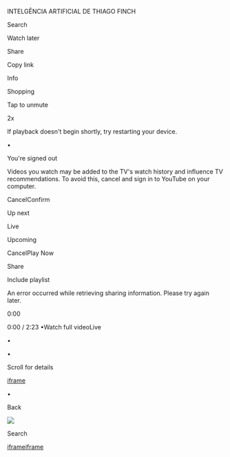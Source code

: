 INTELGÊNCIA ARTIFICIAL DE THIAGO FINCH

Search

Watch later

Share

Copy link

Info

Shopping

Tap to unmute

2x

If playback doesn't begin shortly, try restarting your device.

•

You're signed out

Videos you watch may be added to the TV's watch history and influence TV recommendations. To avoid this, cancel and sign in to YouTube on your computer.

CancelConfirm

Up next

Live

Upcoming

CancelPlay Now

Share

Include playlist

An error occurred while retrieving sharing information. Please try again later.

0:00

0:00 / 2:23
•Watch full videoLive

•

•

Scroll for details

[iframe](https://accounts.google.com/ServiceLogin?service=youtube&uilel=3&passive=true&continue=https%3A%2F%2Fwww.youtube.com%2Fsignin%3Faction_handle_signin%3Dtrue%26app%3Ddesktop%26hl%3Den%26next%3D%252Fsignin_passive%26feature%3Dpassive&hl=en)

•

Back


[![](https://www.youtube.com/watch?v=HDNLZtwjSng&feature=youtu.be)](https://www.youtube.com/)

Search


[iframe](about:blank)[iframe](about:blank)